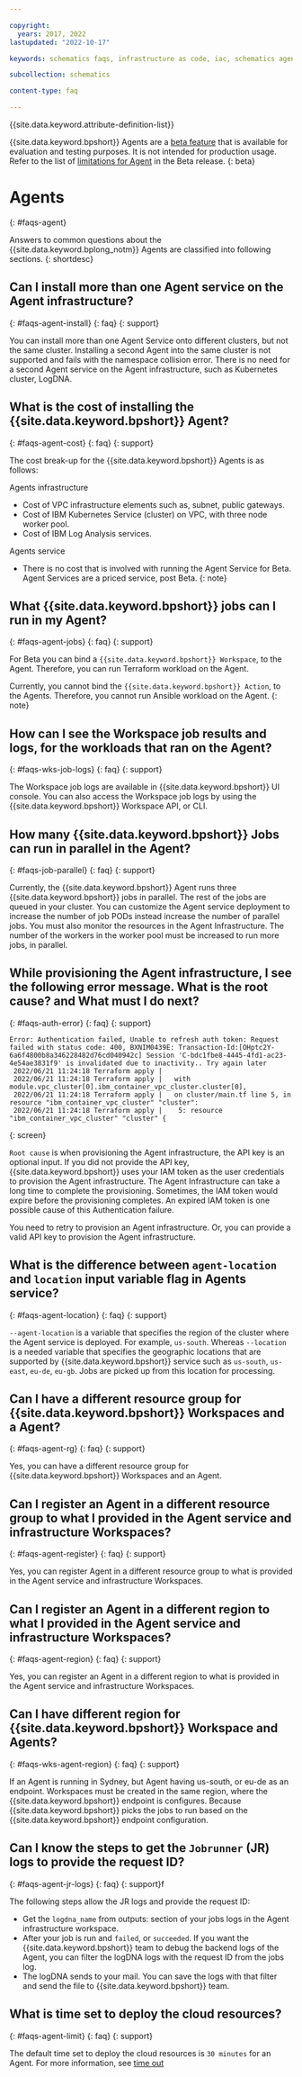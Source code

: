 ```yaml
---

copyright:
  years: 2017, 2022
lastupdated: "2022-10-17"

keywords: schematics faqs, infrastructure as code, iac, schematics agents faq, agents faq,

subcollection: schematics

content-type: faq

---
```


{{site.data.keyword.attribute-definition-list}}

{{site.data.keyword.bpshort}} Agents are a [beta feature](/docs/schematics?topic=schematics-agent-beta-limitations) that is available for evaluation and testing purposes. It is not intended for production usage. Refer to the list of [limitations for Agent](/docs/schematics?topic=schematics-agent-beta-limitations) in the Beta release.
{: beta}

# Agents
{: #faqs-agent}

Answers to common questions about the {{site.data.keyword.bplong_notm}} Agents are classified into following sections.
{: shortdesc}

## Can I install more than one Agent service on the Agent infrastructure?
{: #faqs-agent-install}
{: faq}
{: support}

You can install more than one Agent Service onto different clusters, but not the same cluster. Installing a second Agent into the same cluster is not supported and fails with the namespace collision error. There is no need for a second Agent service on the Agent infrastructure, such as Kubernetes cluster, LogDNA.

## What is the cost of installing the {{site.data.keyword.bpshort}} Agent?
{: #faqs-agent-cost}
{: faq}
{: support}

The cost break-up for the {{site.data.keyword.bpshort}} Agents is as follows:

Agents infrastructure
- Cost of VPC infrastructure elements such as, subnet, public gateways.
- Cost of IBM Kubernetes Service (cluster) on VPC, with three node worker pool.
- Cost of IBM Log Analysis services.

Agents service
- There is no cost that is involved with running the Agent Service for Beta.
   Agent Services are a priced service, post Beta.
   {: note}

## What {{site.data.keyword.bpshort}} jobs can I run in my Agent?
{: #faqs-agent-jobs}
{: faq}
{: support}

For Beta you can bind a `{{site.data.keyword.bpshort}} Workspace`, to the Agent. Therefore, you can run Terraform workload on the Agent.

Currently, you cannot bind the `{{site.data.keyword.bpshort}} Action`, to the Agents. Therefore, you cannot run Ansible workload on the Agent.
{: note}

## How can I see the Workspace job results and logs, for the workloads that ran on the Agent?
{: #faqs-wks-job-logs}
{: faq}
{: support}

The Workspace job logs are available in {{site.data.keyword.bpshort}} UI console.  You can also access the Workspace job logs by using the {{site.data.keyword.bpshort}} Workspace API, or CLI.

## How many {{site.data.keyword.bpshort}} Jobs can run in parallel in the Agent?
{: #faqs-job-parallel}
{: faq}
{: support}

Currently, the {{site.data.keyword.bpshort}} Agent runs three {{site.data.keyword.bpshort}} jobs in parallel. The rest of the jobs are queued in your cluster.
You can customize the Agent service deployment to increase the number of job PODs instead increase the number of parallel jobs.
You must also monitor the resources in the Agent Infrastructure. The number of the workers in the worker pool must be increased to run more jobs, in parallel.

## While provisioning the Agent infrastructure, I see the following error message. What is the root cause? and What must I do next? 
{: #faqs-auth-error}
{: faq}
{: support}

```text
Error: Authentication failed, Unable to refresh auth token: Request failed with status code: 400, BXNIM0439E: Transaction-Id:[OHptc2Y-6a6f4800b8a346228482d76cd040942c] Session 'C-bdc1fbe8-4445-4fd1-ac23-4e54ae3831f9' is invalidated due to inactivity.. Try again later
 2022/06/21 11:24:18 Terraform apply |
 2022/06/21 11:24:18 Terraform apply |   with module.vpc_cluster[0].ibm_container_vpc_cluster.cluster[0],
 2022/06/21 11:24:18 Terraform apply |   on cluster/main.tf line 5, in resource "ibm_container_vpc_cluster" "cluster":
 2022/06/21 11:24:18 Terraform apply |    5: resource "ibm_container_vpc_cluster" "cluster" {
```
{: screen}

`Root cause` is when provisioning the Agent infrastructure, the API key is an optional input. If you did not provide the API key, {{site.data.keyword.bpshort}} uses your IAM token as the user credentials to provision the Agent infrastructure. The Agent Infrastructure can take a long time to complete the provisioning. Sometimes, the IAM token would expire before the provisioning completes. An expired IAM token is one possible cause of this Authentication failure.

You need to retry to provision an Agent infrastructure. Or, you can provide a valid API key to provision the Agent infrastructure. 

## What is the difference between `agent-location` and `location` input variable flag in Agents service?
{: #faqs-agent-location}
{: faq}
{: support}

`--agent-location` is a variable that specifies the region of the cluster where the Agent service is deployed. For example, `us-south`. Whereas `--location` is a needed variable that specifies the geographic locations that are supported by {{site.data.keyword.bpshort}} service such as `us-south`, `us-east`, `eu-de`, `eu-gb`. Jobs are picked up from this location for processing.

## Can I have a different resource group for {{site.data.keyword.bpshort}} Workspaces and a Agent?
{: #faqs-agent-rg}
{: faq}
{: support}

Yes, you can have a different resource group for {{site.data.keyword.bpshort}} Workspaces and an Agent.

## Can I register an Agent in a different resource group to what I provided in the Agent service and infrastructure Workspaces? 
{: #faqs-agent-register}
{: faq}
{: support}

Yes, you can register Agent in a different resource group to what is provided in the Agent service and infrastructure Workspaces.

## Can I register an Agent in a different region to what I provided in the Agent service and infrastructure Workspaces?
{: #faqs-agent-region}
{: faq}
{: support}

Yes, you can register an Agent in a different region to what is provided in the Agent service and infrastructure Workspaces.

## Can I have different region for {{site.data.keyword.bpshort}} Workspace and Agents? 
{: #faqs-wks-agent-region}
{: faq}
{: support}

If an Agent is running in Sydney, but Agent having us-south, or eu-de as an endpoint. Workspaces must be created in the same region, where the {{site.data.keyword.bpshort}} endpoint is configures. Because {{site.data.keyword.bpshort}} picks the jobs to run based on the {{site.data.keyword.bpshort}} endpoint configuration.

## Can I know the steps to get the `Jobrunner` (JR) logs to provide the request ID?
{: #faqs-agent-jr-logs}
{: faq}
{: support}f

The following steps allow the JR logs and provide the request ID:
- Get the `logdna_name` from outputs: section of your jobs logs in the Agent infrastructure workspace.
- After your job is run and `failed`, or `succeeded`. If you want the {{site.data.keyword.bpshort}} team to debug the backend logs of the Agent, you can filter the logDNA logs with the request ID from the jobs log.
- The logDNA sends to your mail. You can save the logs with that filter and send the file to {{site.data.keyword.bpshort}} team.

## What is time set to deploy the cloud resources?
{: #faqs-agent-limit}
{: faq}
{: support}

The default time set to deploy the cloud resources is `30 minutes` for an Agent. For more information, see [time out](/docs/schematics?topic=schematics-job-queue-process#job-queue-timeout)
